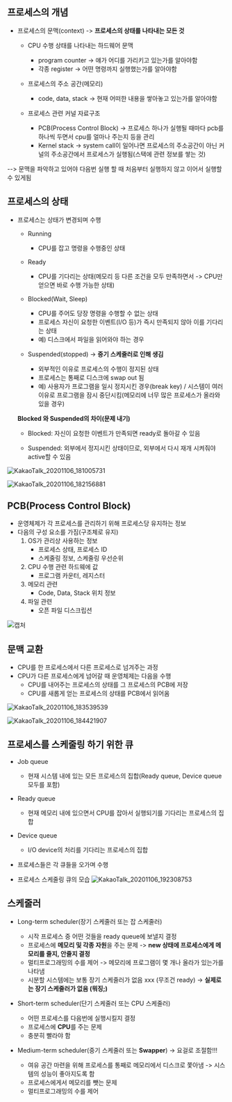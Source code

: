 ## 프로세스의 개념
* 프로세스의 문맥(context) -> **프로세스의 상태를 나타내는 모든 것**

  * CPU 수행 상태를 나타내는 하드웨어 문맥
    - program counter -> 얘가 어디를 가리키고 있는가를 알아야함
    - 각종 register -> 어떤 명령까지 실행했는가를 알아야함
    
  * 프로세스의 주소 공간(메모리)
    - code, data, stack -> 현재 어떠한 내용을 쌓아놓고 있는가를 알아야함
    
  * 프로세스 관련 커널 자료구조
    - PCB(Process Control Block) -> 프로세스 하나가 실행될 때마다 pcb를 하나씩 두면서 cpu를 얼마나 주는지 등을 관리
    - Kernel stack -> system call이 일어나면 프로세스의 주소공간이 아닌 커널의 주소공간에서 프로세스가 실행됨(스택에 관련 정보를 쌓는 것)

--> 문맥을 파악하고 있어야 다음번 실행 할 때 처음부터 실행하지 않고 이어서 실행할 수 있게됨

## 프로세스의 상태
* 프로세스는 상태가 변경되며 수행
  * Running
    - CPU를 잡고 명령을 수행중인 상태
    
  * Ready
    - CPU를 기다리는 상태(메모리 등 다른 조건을 모두 만족하면서 -> CPU만 얻으면 바로 수행 가능한 상태)
  
  * Blocked(Wait, Sleep)
    - CPU를 주어도 당장 명령을 수행할 수 없는 상태
    - 프로세스 자신이 요청한 이벤트(I/O 등)가 즉시 만족되지 않아 이를 기다리는 상태
    - 예) 디스크에서 파일을 읽어와야 하는 경우
    
  * Suspended(stopped) -> **중기 스케줄러로 인해 생김**
    - 외부적인 이유로 프로세스의 수행이 정지된 상태
    - 프로세스는 통째로 디스크에 swap out 됨
    - 예) 사용자가 프로그램을 일시 정지시킨 경우(break key) / 시스템이 여러 이유로 프로그램을 잠시 중단시킴(메모리에 너무 많은 프로세스가 올라와 있을 경우)
    
  **Blocked 와 Suspended의 차이(문제 내기)**
  
  * Blocked: 자신이 요청한 이벤트가 만족되면 ready로 돌아갈 수 있음
  
  * Suspended: 외부에서 정지시킨 상태이므로, 외부에서 다시 재개 시켜줘야 active할 수 있음
  
    
![KakaoTalk_20201106_181005731](https://user-images.githubusercontent.com/23302973/98347879-5da2df80-205b-11eb-89e6-34c2949a78ef.jpg)

![KakaoTalk_20201106_182156881](https://user-images.githubusercontent.com/23302973/98349201-0c93eb00-205d-11eb-99c0-dc64c6dd2c01.jpg)

## PCB(Process Control Block)
* 운영체제가 각 프로세스를 관리하기 위해 프로세스당 유지하는 정보
* 다음의 구성 요소를 가짐(구조체로 유지)
  1. OS가 관리상 사용하는 정보
     - 프로세스 상태, 프로세스 ID
     - 스케줄링 정보, 스케줄링 우선순위
  2. CPU 수행 관련 하드웨에 값
     - 프로그램 카운터, 레지스터
  3. 메모리 관련
     - Code, Data, Stack 위치 정보
  4. 파일 관련
     - 오픈 파일 디스크립션
     
 ![캡처](https://user-images.githubusercontent.com/23302973/98349660-a360a780-205d-11eb-835e-3e2737f7545a.PNG)

## 문맥 교환
* CPU를 한 프로세스에서 다른 프로세스로 넘겨주는 과정
* CPU가 다른 프로세스에게 넘어갈 때 운영체제는 다음을 수행
  * CPU를 내어주는 프로세스의 상태를 그 프로세스의 PCB에 저장
  * CPU를 새롭게 얻는 프로세스의 상태를 PCB에서 읽어옴
 
![KakaoTalk_20201106_183539539](https://user-images.githubusercontent.com/23302973/98350640-f71fc080-205e-11eb-9962-190bfd3bd265.jpg)

![KakaoTalk_20201106_184421907](https://user-images.githubusercontent.com/23302973/98351535-2c78de00-2060-11eb-8066-f43a6a28d22a.jpg)

## 프로세스를 스케줄링 하기 위한 큐
* Job queue
  * 현재 시스템 내에 있는 모든 프로세스의 집합(Ready queue, Device queue 모두를 포함)
  
* Ready queue
  * 현재 메모리 내에 있으면서 CPU를 잡아서 실행되기를 기다리는 프로세스의 집합
  
* Device queue
  * I/O device의 처리를 기다리는 프로세스의 집합
  
* 프로세스들은 각 큐들을 오가며 수행

* 프로세스 스케줄링 큐의 모습
![KakaoTalk_20201106_192308753](https://user-images.githubusercontent.com/23302973/98355526-95af2000-2065-11eb-99bb-ac480d090eea.jpg)


## 스케줄러
* Long-term scheduler(장기 스케줄러 또는 잡 스케줄러)
  - 시작 프로세스 중 어떤 것들을 ready queue에 보낼지 결정
  - 프로세스에 **메모리 및 각종 자원**을 주는 문제 -> **new 상태에 프로세스에게 메모리를 줄지, 안줄지 결정**
  - 멀티프로그래밍의 수를 제어 -> 메모리에 프로그램이 몇 개나 올라가 있는가를 나타냄
  - 시분할 시스템에는 보통 장기 스케줄러가 없음 xxx (무조건 ready)
  -> **실제로는 장기 스케줄러가 없음 (뭐징;)**
  
* Short-term scheduler(단기 스케줄러 또는 CPU 스케줄러)
  - 어떤 프로세스를 다음번에 실행시킬지 결정
  - 프로세스에 **CPU**를 주는 문제
  - 충분히 빨라야 함
  
* Medium-term scheduler(중기 스케줄러 또는 **Swapper**) -> 요걸로 조절함!!!
  - 여유 공간 마련을 위해 프로세스를 통째로 메모리에서 디스크로 쫓아냄 -> 시스템의 성능이 좋아지도록 함
  - 프로세스에게서 메모리를 뺏는 문제
  - 멀티프로그래밍의 수를 제어
  
## 
